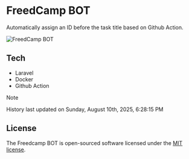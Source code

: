 # FreedCamp BOT

Automatically assign an ID before the task title based on Github Action.

![FreedCamp BOT](https://repository-images.githubusercontent.com/737932867/7d34798b-2680-471c-b089-a78a718d3d6a)

## Tech

- Laravel
- Docker
- Github Action

> [!NOTE]  
> History last updated on Sunday, August 10th, 2025, 6:28:15 PM

## License

The Freedcamp BOT is open-sourced software licensed under the [MIT license](https://opensource.org/licenses/MIT).
